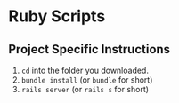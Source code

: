# Ruby Scripts

## Project Specific Instructions

1. `cd` into the folder you downloaded.
1. `bundle install` (or `bundle` for short)
1. `rails server` (or `rails s` for short)
